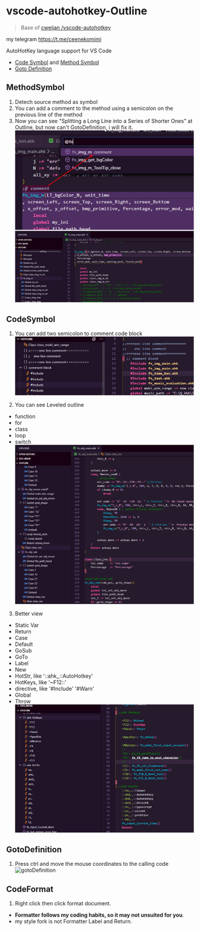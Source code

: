 # vscode-autohotkey-Outline

> Base of [cweijan /vscode-autohotkey](https://github.com/cweijan/vscode-autohotkey)

my telegram <https://t.me/ceenekomimi>

AutoHotKey language support for VS Code

- [Code Symbol](#CodeSymbol) and [Method Symbol](#MethodSymbol)
- [Goto Definition](#GotoDefinition)

## MethodSymbol

1. Detech source method as symbol
2. You can add a comment to the method using a semicolon on the previous line of the method
3. Now you can see "Splitting a Long Line into a Series of Shorter Ones" at Outline, but now can't GotoDefinition, i will fix it.
   ![methodSymbol](image/methodSymbol.jpg)
   ![methodSymbol2](image/methodSymbol2.png)

## CodeSymbol

1. You can add two semicolon to comment code block
   ![codeSymbole](image/codeSymbol.jpg)

2. You can see Leveled outline

- function
- for
- class
- loop
- switch
  ![codeSymbole2](image/codeSymbol2.png)

3. Better view

- Static Var
- Return
- Case
- Default
- GoSub
- GoTo
- Label
- New
- HotStr, like '::ahk,,::AutoHotkey'
- HotKeys, like '~F12::'
- directive, like '#Include' '#Warn'
- Global
- Throw
  ![codeSymbole3](image/codeSymbol3.png)

## GotoDefinition

1. Press ctrl and move the mouse coordinates to the calling code
   ![gotoDefinition](image/gotoDefinition.jpg)

## CodeFormat

1. Right click then click format document.

- **Formatter follows my coding habits, so it may not unsuited for you**.
- my style fork is not Formatter Label and Return.

